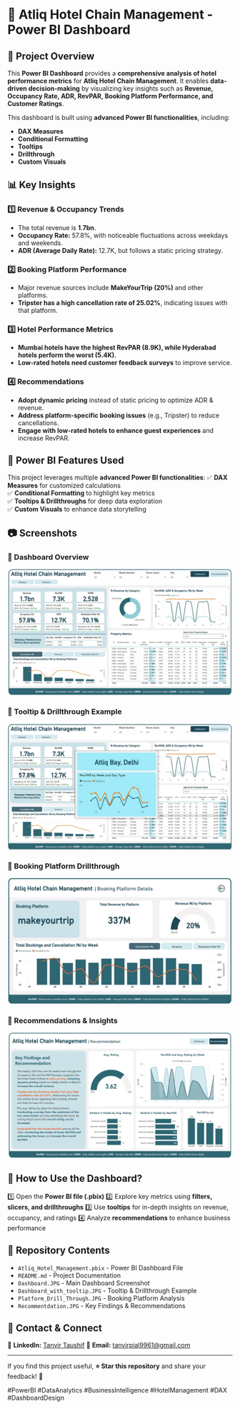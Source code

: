 # 🏨 Atliq Hotel Chain Management - Power BI Dashboard

## 📌 Project Overview
This **Power BI Dashboard** provides a **comprehensive analysis of hotel performance metrics** for **Atliq Hotel Chain Management**. It enables **data-driven decision-making** by visualizing key insights such as **Revenue, Occupancy Rate, ADR, RevPAR, Booking Platform Performance, and Customer Ratings**.

This dashboard is built using **advanced Power BI functionalities**, including:
- **DAX Measures**
- **Conditional Formatting**
- **Tooltips**
- **Drillthrough**
- **Custom Visuals**

## 📊 Key Insights
### 1️⃣ **Revenue & Occupancy Trends**
   - The total revenue is **1.7bn**.
   - **Occupancy Rate:** 57.8%, with noticeable fluctuations across weekdays and weekends.
   - **ADR (Average Daily Rate):** 12.7K, but follows a static pricing strategy.

### 2️⃣ **Booking Platform Performance**
   - Major revenue sources include **MakeYourTrip (20%)** and other platforms.
   - **Tripster has a high cancellation rate of 25.02%**, indicating issues with that platform.

### 3️⃣ **Hotel Performance Metrics**
   - **Mumbai hotels have the highest RevPAR (8.9K), while Hyderabad hotels perform the worst (5.4K).**
   - **Low-rated hotels need customer feedback surveys** to improve service.

### 4️⃣ **Recommendations**
   - **Adopt dynamic pricing** instead of static pricing to optimize ADR & revenue.
   - **Address platform-specific booking issues** (e.g., Tripster) to reduce cancellations.
   - **Engage with low-rated hotels to enhance guest experiences** and increase RevPAR.

## 🔧 Power BI Features Used
This project leverages multiple **advanced Power BI functionalities**:
✅ **DAX Measures** for customized calculations  
✅ **Conditional Formatting** to highlight key metrics  
✅ **Tooltips & Drillthroughs** for deep data exploration  
✅ **Custom Visuals** to enhance data storytelling  

## 📷 Screenshots

### 🔹 Dashboard Overview
![Dashboard](Images/Dashboard.JPG)

### 🔹 Tooltip & Drillthrough Example
![Tooltip](Images/Dashboard_with_tooltip.JPG)

### 🔹 Booking Platform Drillthrough
![Platform](Images/Platform%20Drill%20Through.JPG)

### 🔹 Recommendations & Insights
![Recommendation](Images/Recommentdation.JPG)


## 🚀 How to Use the Dashboard?
1️⃣ Open the **Power BI file (.pbix)**
2️⃣ Explore key metrics using **filters, slicers, and drillthroughs**
3️⃣ Use **tooltips** for in-depth insights on revenue, occupancy, and ratings
4️⃣ Analyze **recommendations** to enhance business performance

## 📌 Repository Contents
- `Atliq_Hotel_Management.pbix` - Power BI Dashboard File
- `README.md` - Project Documentation
- `Dashboard.JPG` - Main Dashboard Screenshot
- `Dashboard_with_tooltip.JPG` - Tooltip & Drillthrough Example
- `Platform_Drill_Through.JPG` - Booking Platform Analysis
- `Recommentdation.JPG` - Key Findings & Recommendations

## 📩 Contact & Connect
🔗 **LinkedIn:** [Tanvir Taushif](https://www.linkedin.com/in/tanvir-taushif-751044204/)
📧 **Email:** tanvirpial9961@gmail.com  

---

If you find this project useful, **⭐ Star this repository** and share your feedback! 🚀  

#PowerBI #DataAnalytics #BusinessIntelligence #HotelManagement #DAX #DashboardDesign
